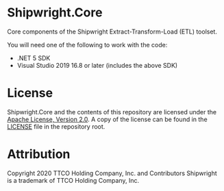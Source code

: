 # Shipwright.Core
Core components of the Shipwright Extract-Transform-Load (ETL) toolset.

You will need one of the following to work with the code:
- .NET 5 SDK
- Visual Studio 2019 16.8 or later (includes the above SDK)

# License
Shipwright.Core and the contents of this repository are licensed under the [Apache License, Version 2.0](https://opensource.org/licenses/Apache-2.0). 
A copy of the license can be found in the [LICENSE](LICENSE) file in the repository root.

# Attribution
Copyright 2020 TTCO Holding Company, Inc. and Contributors
Shipwright is a trademark of TTCO Holding Company, Inc.
